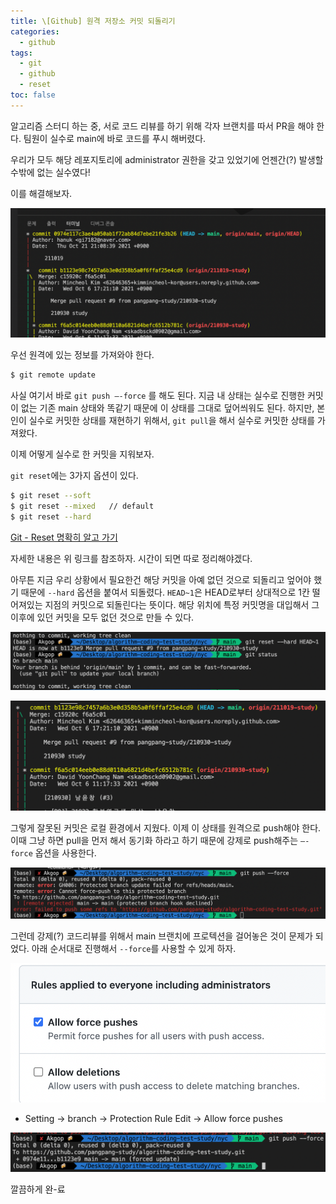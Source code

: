 ```yaml
---
title: \[Github] 원격 저장소 커밋 되돌리기
categories: 
  - github
tags:
  - git
  - github
  - reset
toc: false
---
```


알고리즘 스터디 하는 중, 서로 코드 리뷰를 하기 위해 각자 브랜치를 따서 PR을 해야 한다. 팀원이 실수로 main에 바로 코드를 푸시 해버렸다. 

우리가 모두 해당 레포지토리에 administrator 권한을 갖고 있었기에 언젠간(?) 발생할 수밖에 없는 실수였다! 

이를 해결해보자.

![reset1](/assets/images/github/reset1.png)

우선 원격에 있는 정보를 가져와야 한다. 

```bash
$ git remote update
```

사실 여기서 바로 `git push —-force` 를 해도 된다. 지금 내 상태는 실수로 진행한 커밋이 없는 기존 main 상태와 똑같기 때문에 이 상태를 그대로 덮어씌워도 된다. 하지만, 본인이 실수로 커밋한 상태를 재현하기 위해서, `git pull`을 해서 실수로 커밋한 상태를 가져왔다.

이제 어떻게 실수로 한 커밋을 지워보자.

`git reset`에는 3가지 옵션이 있다.

```bash
$ git reset --soft 
$ git reset --mixed   // default
$ git reset --hard
```

[Git - Reset 명확히 알고 가기](https://git-scm.com/book/ko/v2/Git-%EB%8F%84%EA%B5%AC-Reset-%EB%AA%85%ED%99%95%ED%9E%88-%EC%95%8C%EA%B3%A0-%EA%B0%80%EA%B8%B0)

자세한 내용은 위 링크를 참조하자. 시간이 되면 따로 정리해야겠다.

아무튼 지금 우리 상황에서 필요한건 해당 커밋을 아예 없던 것으로 되돌리고 엎어야 했기 때문에 `--hard` 옵션을 붙여서 되돌렸다. `HEAD~1`은 HEAD로부터 상대적으로 1칸 떨어져있는 지점의 커밋으로 되돌린다는 뜻이다. 해당 위치에 특정 커밋명을 대입해서 그 이후에 있던 커밋을 모두 없던 것으로 만들 수 있다.

![reset2](/assets/images/github/reset2.png)

![reset3](/assets/images/github/reset3.png)

그렇게 잘못된 커밋은 로컬 환경에서 지웠다. 이제 이 상태를 원격으로 push해야 한다. 이때 그냥 하면 pull을 먼저 해서 동기화 하라고 하기 때문에 강제로 push해주는 `—-force` 옵션을 사용한다.

![reset4](/assets/images/github/reset4.png)

그런데 강제(?) 코드리뷰를 위해서 main 브랜치에 프로텍션을 걸어놓은 것이 문제가 되었다. 아래 순서대로 진행해서 `--force`를 사용할 수 있게 하자.

![reset5](/assets/images/github/reset5.png)

- Setting → branch → Protection Rule Edit → Allow force pushes

![reset6](/assets/images/github/reset6.png)

깔끔하게 완-료